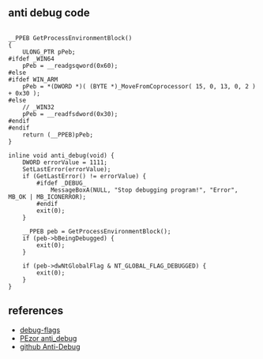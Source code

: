 ## anti debug code
```

__PPEB GetProcessEnvironmentBlock()
{
    ULONG_PTR pPeb;
#ifdef _WIN64
    pPeb = __readgsqword(0x60);
#else
#ifdef WIN_ARM
    pPeb = *(DWORD *)( (BYTE *)_MoveFromCoprocessor( 15, 0, 13, 0, 2 ) + 0x30 );
#else
    // _WIN32
    pPeb = __readfsdword(0x30);
#endif
#endif
    return (__PPEB)pPeb;
}

inline void anti_debug(void) {
    DWORD errorValue = 1111;
    SetLastError(errorValue);
    if (GetLastError() != errorValue) {
        #ifdef _DEBUG_
            MessageBoxA(NULL, "Stop debugging program!", "Error", MB_OK | MB_ICONERROR);
        #endif
        exit(0);
    }

    __PPEB peb = GetProcessEnvironmentBlock();
    if (peb->bBeingDebugged) {
        exit(0);
    }

    if (peb->dwNtGlobalFlag & NT_GLOBAL_FLAG_DEBUGGED) {
        exit(0);
    }
}
```

## references
- [debug-flags](https://anti-debug.checkpoint.com/techniques/debug-flags.html)
- [PEzor anti_debug](https://github.com/phra/PEzor/blob/master/PEzor.cpp)
- [github Anti-Debug](https://github.com/OsandaMalith/Anti-Debug)